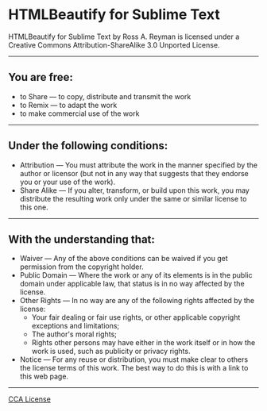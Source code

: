 # HTMLBeautify for Sublime Text
HTMLBeautify for Sublime Text by Ross A. Reyman is licensed under a Creative Commons Attribution-ShareAlike 3.0 Unported License.

---
## You are free:
* to Share — to copy, distribute and transmit the work
* to Remix — to adapt the work
* to make commercial use of the work

---
## Under the following conditions:
* Attribution — You must attribute the work in the manner specified by the author or licensor (but not in any way that suggests that they endorse you or your use of the work).
* Share Alike — If you alter, transform, or build upon this work, you may distribute the resulting work only under the same or similar license to this one.

---
## With the understanding that:
* Waiver — Any of the above conditions can be waived if you get permission from the copyright holder.
* Public Domain — Where the work or any of its elements is in the public domain under applicable law, that status is in no way affected by the license.
* Other Rights — In no way are any of the following rights affected by the license:
	* Your fair dealing or fair use rights, or other applicable copyright exceptions and limitations;
	* The author's moral rights;
	* Rights other persons may have either in the work itself or in how the work is used, such as publicity or privacy rights.
* Notice — For any reuse or distribution, you must make clear to others the license terms of this work. The best way to do this is with a link to this web page.

---

[CCA License](http://creativecommons.org/licenses/by-sa/3.0/deed.en_US)
